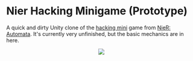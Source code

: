# Nier Hacking Minigame (Prototype)

A quick and dirty Unity clone of the [hacking mini](https://www.youtube.com/watch?v=jT2jOeFo5HQ&t=219s) game from [NieR: Automata](https://en.wikipedia.org/wiki/Nier:_Automata). It's currently very unfinished, but the basic mechanics are in here.

<p align="center"><img src="/image.gif"/></p>
